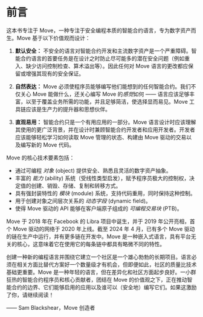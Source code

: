 # 前言

这本书专注于 Move，一种专注于安全编程本质的智能合约语言，专为数字资产而生。Move 基于以下价值观而设计：

1. **默认安全：** 不安全的语言对智能合约开发和主流数字资产是一个严重障碍。智能合约语言的首要任务是在设计之时防止尽可能多的潜在安全问题（例如重入、缺少访问控制检查、算术溢出等）。因此任何对 Move 语言的更改都应保留或增强其现有的安全保证。

2. **自然表达：** Move 必须使程序员能够编写他们能想到的任何智能合约。我们不仅关心 Move 能做什么，还关心编写 Move 的*感觉*如何 —— 语言应该足够丰富，以至于覆盖业务所需的功能，并且足够简洁，使选择显而易见。Move 工具链应该是生产力的提升器和思想伙伴。

3. **直观易用：** 智能合约只是一个有用应用的一部分。Move 语言设计时应该理解其使用的更广泛背景，并在设计时兼顾智能合约开发者和应用开发者。开发者应该能够轻松学习如何读取 Move 管理的状态、构建由 Move 驱动的交易以及编写新的 Move 代码。

Move 的核心技术要素包括：

- 通过可编程 _对象_ (object) 提供安全、熟悉且灵活的数字资产抽象。
- 丰富的 _能力_ (ability) 系统（受线性类型启发），赋予程序员极大的控制权，决定值的创建、销毁、存储、复制和转移方式。
- 具有强封装特性的 _模块_ (module) 系统，支持代码重用，同时保持这种控制。
- 用于创建对象之间层次关系的 _动态字段_ (dynamic field)。
- 使得 Move 驱动的 API 能够在客户端原子组成的 _可编程交易块_ (PTB)。

Move 于 2018 年在 Facebook 的 Libra 项目中诞生，并于 2019 年公开亮相，首个 Move 驱动的网络于 2020 年上线。截至 2024 年 4 月，已有多个 Move 驱动的链在生产中运行，并有更多链在开发中。Move 是一种嵌入式语言，具有平台无关的核心，这意味着它在使用它的每条链中都具有略微不同的特性。

创建一种新的编程语言并围绕它建立一个社区是一个雄心勃勃的长期项目。语言必须在相关方面比替代方案好一个数量级才有机会，但即便如此，社区的质量比技术基础更重要。Move 是一种年轻的语言，但在差异化和社区方面起步良好。一小群狂热的智能合约程序员和核心贡献者，团结在 Move 的价值观之下，正在推动智能合约的边界、它们能够启用的应用以及谁可以（安全地）编写它们。如果这激励了你，请继续阅读！

—— Sam Blackshear，Move 创造者